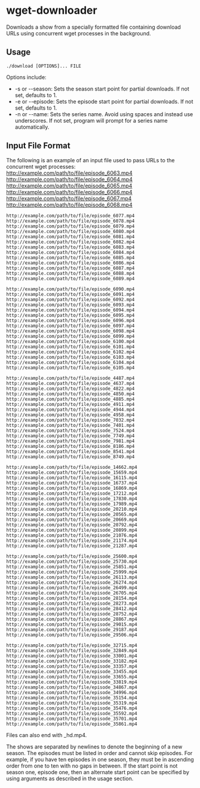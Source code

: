 wget-downloader
===============

Downloads a show from a specially formatted file containing download URLs using concurrent wget processes in the background.

Usage
-----

    ./download [OPTIONS]... FILE
Options include:
* -s or --season: Sets the season start point for partial downloads. If not set, defaults to 1.
* -e or --episode: Sets the episode start point for partial downloads. If not set, defaults to 1.
* -n or --name: Sets the series name. Avoid using spaces and instead use underscores. If not set, program will prompt for a series name automatically.

Input File Format
-----------------

The following is an example of an input file used to pass URLs to the concurrent wget processes:
    http://example.com/path/to/file/episode_6063.mp4
    http://example.com/path/to/file/episode_6064.mp4
    http://example.com/path/to/file/episode_6065.mp4
    http://example.com/path/to/file/episode_6066.mp4
    http://example.com/path/to/file/episode_6067.mp4
    http://example.com/path/to/file/episode_6068.mp4

    http://example.com/path/to/file/episode_6077.mp4
    http://example.com/path/to/file/episode_6078.mp4
    http://example.com/path/to/file/episode_6079.mp4
    http://example.com/path/to/file/episode_6080.mp4
    http://example.com/path/to/file/episode_6081.mp4
    http://example.com/path/to/file/episode_6082.mp4
    http://example.com/path/to/file/episode_6083.mp4
    http://example.com/path/to/file/episode_6084.mp4
    http://example.com/path/to/file/episode_6085.mp4
    http://example.com/path/to/file/episode_6086.mp4
    http://example.com/path/to/file/episode_6087.mp4
    http://example.com/path/to/file/episode_6088.mp4
    http://example.com/path/to/file/episode_6089.mp4

    http://example.com/path/to/file/episode_6090.mp4
    http://example.com/path/to/file/episode_6091.mp4
    http://example.com/path/to/file/episode_6092.mp4
    http://example.com/path/to/file/episode_6093.mp4
    http://example.com/path/to/file/episode_6094.mp4
    http://example.com/path/to/file/episode_6095.mp4
    http://example.com/path/to/file/episode_6096.mp4
    http://example.com/path/to/file/episode_6097.mp4
    http://example.com/path/to/file/episode_6098.mp4
    http://example.com/path/to/file/episode_6099.mp4
    http://example.com/path/to/file/episode_6100.mp4
    http://example.com/path/to/file/episode_6101.mp4
    http://example.com/path/to/file/episode_6102.mp4
    http://example.com/path/to/file/episode_6103.mp4
    http://example.com/path/to/file/episode_6104.mp4
    http://example.com/path/to/file/episode_6105.mp4

    http://example.com/path/to/file/episode_4487.mp4
    http://example.com/path/to/file/episode_4637.mp4
    http://example.com/path/to/file/episode_4822.mp4
    http://example.com/path/to/file/episode_4850.mp4
    http://example.com/path/to/file/episode_4885.mp4
    http://example.com/path/to/file/episode_4911.mp4
    http://example.com/path/to/file/episode_4944.mp4
    http://example.com/path/to/file/episode_4958.mp4
    http://example.com/path/to/file/episode_7032.mp4
    http://example.com/path/to/file/episode_7401.mp4
    http://example.com/path/to/file/episode_7524.mp4
    http://example.com/path/to/file/episode_7749.mp4
    http://example.com/path/to/file/episode_7981.mp4
    http://example.com/path/to/file/episode_8186.mp4
    http://example.com/path/to/file/episode_8541.mp4
    http://example.com/path/to/file/episode_8749.mp4

    http://example.com/path/to/file/episode_14662.mp4
    http://example.com/path/to/file/episode_15659.mp4
    http://example.com/path/to/file/episode_16115.mp4
    http://example.com/path/to/file/episode_16737.mp4
    http://example.com/path/to/file/episode_16869.mp4
    http://example.com/path/to/file/episode_17212.mp4
    http://example.com/path/to/file/episode_17830.mp4
    http://example.com/path/to/file/episode_17989.mp4
    http://example.com/path/to/file/episode_20210.mp4
    http://example.com/path/to/file/episode_20565.mp4
    http://example.com/path/to/file/episode_20669.mp4
    http://example.com/path/to/file/episode_20792.mp4
    http://example.com/path/to/file/episode_20899.mp4
    http://example.com/path/to/file/episode_21076.mp4
    http://example.com/path/to/file/episode_21174.mp4
    http://example.com/path/to/file/episode_21287.mp4

    http://example.com/path/to/file/episode_25600.mp4
    http://example.com/path/to/file/episode_25730.mp4
    http://example.com/path/to/file/episode_25851.mp4
    http://example.com/path/to/file/episode_25999.mp4
    http://example.com/path/to/file/episode_26113.mp4
    http://example.com/path/to/file/episode_26274.mp4
    http://example.com/path/to/file/episode_26499.mp4
    http://example.com/path/to/file/episode_26705.mp4
    http://example.com/path/to/file/episode_28154.mp4
    http://example.com/path/to/file/episode_28273.mp4
    http://example.com/path/to/file/episode_28412.mp4
    http://example.com/path/to/file/episode_28752.mp4
    http://example.com/path/to/file/episode_28867.mp4
    http://example.com/path/to/file/episode_29015.mp4
    http://example.com/path/to/file/episode_29187.mp4
    http://example.com/path/to/file/episode_29506.mp4

    http://example.com/path/to/file/episode_32715.mp4
    http://example.com/path/to/file/episode_32849.mp4
    http://example.com/path/to/file/episode_33001.mp4
    http://example.com/path/to/file/episode_33182.mp4
    http://example.com/path/to/file/episode_33357.mp4
    http://example.com/path/to/file/episode_33455.mp4
    http://example.com/path/to/file/episode_33655.mp4
    http://example.com/path/to/file/episode_33819.mp4
    http://example.com/path/to/file/episode_34867.mp4
    http://example.com/path/to/file/episode_34996.mp4
    http://example.com/path/to/file/episode_35154.mp4
    http://example.com/path/to/file/episode_35319.mp4
    http://example.com/path/to/file/episode_35476.mp4
    http://example.com/path/to/file/episode_35592.mp4
    http://example.com/path/to/file/episode_35701.mp4
    http://example.com/path/to/file/episode_35861.mp4

Files can also end with _hd.mp4.

The shows are separated by newlines to denote the beginning of a new season. The episodes must be listed in order and cannot skip episodes. For example, if you have ten episodes in one season, they must be in ascending order from one to ten with no gaps in between. If the start point is not season one, episode one, then an alternate start point can be specified by using arguments as described in the usage section.
